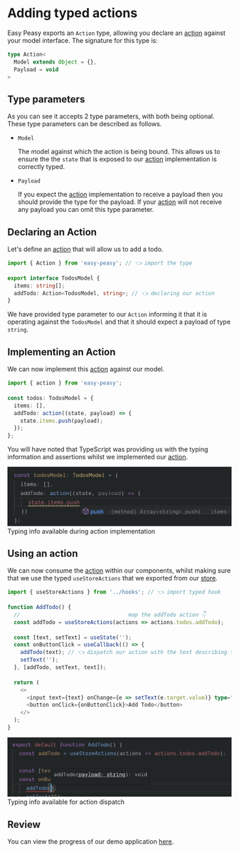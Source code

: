 # Adding typed actions

Easy Peasy exports an `Action` type, allowing you declare an [action](/docs/api/action.html) against your model interface. The signature for this type is:

```typescript
type Action<
  Model extends Object = {},
  Payload = void
>
```

## Type parameters

As you can see it accepts 2 type parameters, with both being optional. These type parameters can be described as follows.

 - `Model`

   The model against which the action is being bound. This allows us to ensure the the `state` that is exposed to our [action](/docs/api/action.html) implementation is correctly typed.

- `Payload`

  If you expect the [action](/docs/api/action.html) implementation to receive a payload then you should provide the type for the payload. If your [action](/docs/api/action.html) will not receive any payload you can omit this type parameter.

## Declaring an Action

Let's define an [action](/docs/api/action.html) that will allow us to add a todo.

```typescript
import { Action } from 'easy-peasy'; // 👈 import the type

export interface TodosModel {
  items: string[];
  addTodo: Action<TodosModel, string>; // 👈 declaring our action
}
```

We have provided type parameter to our `Action` informing it that it is operating against the `TodosModel` and that it should expect a payload of type `string`.

## Implementing an Action

We can now implement this [action](/docs/api/action.html) against our model.

```typescript
import { action } from 'easy-peasy';

const todos: TodosModel = {
  items: [],
  addTodo: action((state, payload) => {
    state.items.push(payload);
  });
};
```

You will have noted that TypeScript was providing us with the typing information and assertions whilst we implemented our [action](/docs/api/action.html).

<div class="screenshot">
  <img src="../../assets/typescript-tutorial/typed-action-imp.png" />
  <span class="caption">Typing info available during action implementation</span>
</div>

## Using an action

We can now consume the [action](/docs/api/action.html) within our components, whilst making sure that we use the typed `useStoreActions` that we exported from our [store](/docs/api/store.html).

```typescript
import { useStoreActions } from '../hooks'; // 👈 import typed hook

function AddTodo() {
  //                                  map the addTodo action 👇
  const addTodo = useStoreActions(actions => actions.todos.addTodo);

  const [text, setText] = useState('');
  const onButtonClick = useCallback(() => {
    addTodo(text); // 👈 dispatch our action with the text describing the todo
    setText('');
  }, [addTodo, setText, text]);

  return (
    <>
      <input text={text} onChange={e => setText(e.target.value)} type="text />
      <button onClick={onButtonClick}>Add Todo</button>
    </>
  );
}
```

<div class="screenshot">
  <img src="../../assets/typescript-tutorial/typed-action-dispatch.png" />
  <span class="caption">Typing info available for action dispatch</span>
</div>

## Review

You can view the progress of our demo application [here](https://codesandbox.io/s/easy-peasytypescript-tutorialtyped-actions-o47xt).
